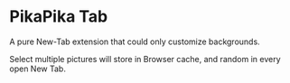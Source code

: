 # PikaPika Tab


A pure New-Tab extension that could only customize backgrounds.


Select multiple pictures will store in Browser cache, and random in every open New Tab.
